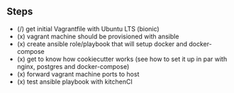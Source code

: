 ## Steps

* (/) get initial Vagrantfile with Ubuntu LTS (bionic)
* (x) vagrant machine should be provisioned with ansible
* (x) create ansible role/playbook that will setup docker and docker-compose
* (x) get to know how cookiecutter works
    (see how to set it up in par with nginx, postgres and docker-compose)
* (x) forward vagrant machine ports to host
* (x) test ansible playbook with kitchenCI
